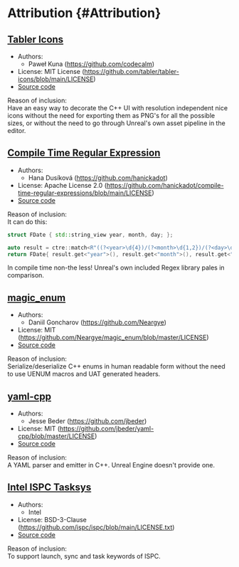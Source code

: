 # Attribution {#Attribution}

## [Tabler Icons](https://tabler.io/icons)

* Authors:
  * Paweł Kuna (https://github.com/codecalm)
* License: MIT License (https://github.com/tabler/tabler-icons/blob/main/LICENSE)
* [Source code](https://github.com/tabler/tabler-icons)

Reason of inclusion:  
Have an easy way to decorate the C++ UI with resolution independent nice icons without the need
for exporting them as PNG's for all the possible sizes, or without the need to go through
Unreal's own asset pipeline in the editor.
## [Compile Time Regular Expression](https://compile-time.re)

* Authors:
  * Hana Dusíková (https://github.com/hanickadot)
* License: Apache License 2.0 (https://github.com/hanickadot/compile-time-regular-expressions/blob/main/LICENSE)
* [Source code](https://github.com/hanickadot/compile-time-regular-expressions)

Reason of inclusion:  
It can do this:

```C++
struct FDate { std::string_view year, month, day; };

auto result = ctre::match<R"((?<year>\d{4})/(?<month>\d{1,2})/(?<day>\d{1,2}))">(s);
return FDate{ result.get<"year">(), result.get<"month">(), result.get<"day">() };
```

In compile time non-the less! Unreal's own included Regex library pales in comparison.

## [magic_enum](https://github.com/Neargye/magic_enum)

* Authors:
  * Daniil Goncharov (https://github.com/Neargye)
* License: MIT (https://github.com/Neargye/magic_enum/blob/master/LICENSE)
* [Source code](https://github.com/Neargye/magic_enum)

Reason of inclusion:  
Serialize/deserialize C++ enums in human readable form without the need to use UENUM macros and
UAT generated headers.
## [yaml-cpp](https://github.com/jbeder/yaml-cpp)

* Authors:
  * Jesse Beder (https://github.com/jbeder)
* License: MIT (https://github.com/jbeder/yaml-cpp/blob/master/LICENSE)
* [Source code](https://github.com/jbeder/yaml-cpp)

Reason of inclusion:  
A YAML parser and emitter in C++. Unreal Engine doesn't provide one.
## [Intel ISPC Tasksys](https://ispc.github.io)

* Authors:
  * Intel
* License: BSD-3-Clause (https://github.com/ispc/ispc/blob/main/LICENSE.txt)
* [Source code](https://github.com/ispc/ispc/blob/main/examples/common/tasksys.cpp)

Reason of inclusion:  
To support launch, sync and task keywords of ISPC.
